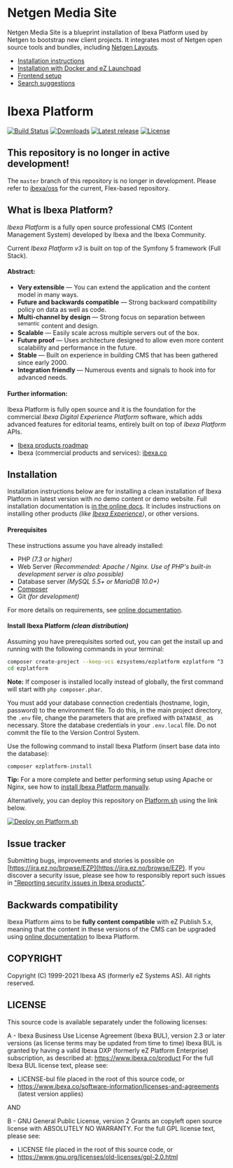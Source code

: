 # Netgen Media Site

Netgen Media Site is a blueprint installation of Ibexa Platform used by Netgen to bootstrap new client projects.
It integrates most of Netgen open source tools and bundles, including [Netgen Layouts](https://github.com/netgen-layouts).

* [Installation instructions](/doc/netgen/INSTALL.md)
* [Installation with Docker and eZ Launchpad](/doc/netgen/LAUNCHPAD.md)
* [Frontend setup](/doc/netgen/FRONTEND.md)
* [Search suggestions](/doc/netgen/SEARCH_SUGGESTIONS.md)

# Ibexa Platform

[![Build Status](https://img.shields.io/travis/ezsystems/ezplatform.svg?style=flat-square)](https://travis-ci.org/ezsystems/ezplatform)
[![Downloads](https://img.shields.io/packagist/dt/ezsystems/ezplatform.svg?style=flat-square)](https://packagist.org/packages/ezsystems/ezplatform)
[![Latest release](https://img.shields.io/github/release/ezsystems/ezplatform.svg?style=flat-square)](https://github.com/ezsystems/ezplatform/releases)
[![License](https://img.shields.io/packagist/l/ezsystems/ezplatform.svg?style=flat-square)](LICENSE)

## **This repository is no longer in active development!**

The `master` branch of this repository is no longer in development.
Please refer to [ibexa/oss](https://github.com/ibexa/oss) for the current, Flex-based repository.

## What is Ibexa Platform?
*Ibexa Platform* is a fully open source professional CMS (Content Management System) developed by Ibexa and the Ibexa Community.

Current *Ibexa Platform v3* is built on top of the Symfony 5 framework (Full Stack).

#### Abstract:

- **Very extensible** — You can extend the application and the content model in many ways.
- **Future and backwards compatible** — Strong backward compatibility policy on data as well as code.
- **Multi-channel by design** — Strong focus on separation between <sup>semantic</sup> content and design.
- **Scalable** — Easily scale across multiple servers out of the box.
- **Future proof** — Uses architecture designed to allow even more content scalability and performance in the future.
- **Stable** — Built on experience in building CMS that has been gathered since early 2000.
- **Integration friendly** — Numerous events and signals to hook into for advanced needs.

#### Further information:

Ibexa Platform is fully open source and it is the foundation for the commercial *Ibexa Digital Experience Platform* software, which adds advanced features for editorial teams, entirely built on top of *Ibexa Platform* APIs.

- [Ibexa products roadmap](https://portal.productboard.com/ibexa/1-ibexa-dxp)
- Ibexa (commercial products and services): [ibexa.co](https://ibexa.co/)


## Installation

Installation instructions below are for installing a clean installation of Ibexa Platform in latest version with _no_ demo content or demo website.
Full installation documentation is [in the online docs](https://doc.ibexa.co/en/latest/getting_started/install_ez_platform/).
It includes instructions on installing other products _(like [Ibexa Experience](https://github.com/ezsystems/ezplatform-ee))_, or other versions.

#### Prerequisites

These instructions assume you have already installed:

- PHP _(7.3 or higher)_
- Web Server _(Recommended: Apache / Nginx. Use of PHP's built-in development server is also possible)_
- Database server _(MySQL 5.5+ or MariaDB 10.0+)_
- [Composer](https://doc.ibexa.co/en/latest/getting_started/install_ez_platform/#get-composer)
- Git _(for development)_

For more details on requirements, see [online documentation](https://doc.ibexa.co/en/latest/getting_started/requirements/).


#### Install Ibexa Platform _(clean distribution)_

Assuming you have prerequisites sorted out, you can get the install up and running with the following commands in your terminal:

``` bash
composer create-project --keep-vcs ezsystems/ezplatform ezplatform ^3
cd ezplatform
```

**Note:** If composer is installed locally instead of globally, the first command will start with `php composer.phar`.

You must add your database connection credentials (hostname, login, password) to the environment file.
To do this, in the main project directory, the `.env` file, change the parameters that are prefixed with `DATABASE_` as necessary.
Store the database credentials in your `.env.local` file. Do not commit the file to the Version Control System.

Use the following command to install Ibexa Platform (insert base data into the database):

```bash
composer ezplatform-install
```

**Tip:** For a more complete and better performing setup using Apache or Nginx, see how to [install Ibexa Platform manually](https://doc.ibexa.co/en/latest/getting_started/install_ez_platform/).

Alternatively, you can deploy this repository on [Platform.sh](https://platform.sh) using the link below.

[![Deploy on Platform.sh](https://platform.sh/images/deploy/deploy-button-lg-blue.svg)](https://console.platform.sh/projects/create-project?template=https://github.com/netgen/media-site.git&utm_content=netgen_media_site&utm_source=github&utm_medium=button&utm_campaign=deploy_on_platform)

## Issue tracker
Submitting bugs, improvements and stories is possible on [https://jira.ez.no/browse/EZP](https://jira.ez.no/browse/EZP).
If you discover a security issue, please see how to responsibly report such issues in ["Reporting security issues in Ibexa products"](https://doc.ibexa.co/en/latest/guide/reporting_issues/#reporting-security-issues-in-ez-systems-products).

## Backwards compatibility
Ibexa Platform aims to be **fully content compatible** with eZ Publish 5.x, meaning that the content in these versions of the CMS can be upgraded using
[online documentation](https://doc.ezplatform.com/en/latest/migrating/migrating_from_ez_publish_platform/) to Ibexa Platform.


## COPYRIGHT
Copyright (C) 1999-2021 Ibexa AS (formerly eZ Systems AS). All rights reserved.

## LICENSE
This source code is available separately under the following licenses:

A - Ibexa Business Use License Agreement (Ibexa BUL),
version 2.3 or later versions (as license terms may be updated from time to time)
Ibexa BUL is granted by having a valid Ibexa DXP (formerly eZ Platform Enterprise) subscription,
as described at: https://www.ibexa.co/product
For the full Ibexa BUL license text, please see:
- LICENSE-bul file placed in the root of this source code, or
- https://www.ibexa.co/software-information/licenses-and-agreements (latest version applies)

AND

B - GNU General Public License, version 2
Grants an copyleft open source license with ABSOLUTELY NO WARRANTY. For the full GPL license text, please see:
- LICENSE file placed in the root of this source code, or
- https://www.gnu.org/licenses/old-licenses/gpl-2.0.html
